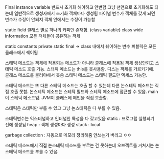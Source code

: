 Final instance variable
반드시 초기화 해야하고 안변함 그냥 선언으로 초기화해도 되는데 일반적으로 생성자에서 초기화
객체마다 생성됨
파이널 변수가 객체를 갖게 되면 변수가 수정이 안되지 객체 안에서는 수정이 가능함

static field
클래스 별로 하나의 카피만 존재함. (class variable)
class wide information
모든 객체들이 공유하는 객체

static constants
private static final -> class 내에서 쉐어하는 변수
퍼블릭은 모든 클래스에서 쉐어됨

스태틱 메소드는 객체에 적용되는 메소드가 아니라 클래스에 적용됨
객체 생성안되고 스테틱 메소드 호출 가능.
스태틱 메소드는 this를 못사용함. 디스는 객체를 가르키기에. 클래스 메소드를 불러야해서 못씀
스태틱 메소드는 스태틱 필드만 엑세스 가능함.

스태틱 메소드는 또 다른 스테틱 메소드는 호출 할 수 있는데 다른 논스테틱 메소드는 직접 호출 못함.
논스테틱 메소드는 스테틱 필드와 스테틱 메소드에 접근할 수 있음.
main이 스테틱 메소드임. JVM이 클래스에 메인을 직접 호출함.

스태틱은 스태틱만 부를 수 있고
그냥 논스태틱은 다 부를 수 있음.

스태틱변수는 익스터널하고 인터널한 특성을 다 갖고있음
static : 프로그램 실행되기 전에 생성됨
heap : 객체 생성마다 생성
stack : local

garbage collection : 자동으로 메모리 정리해줌 안쓰는거 버리고 ㅇㅇ

스태틱 메소드에서 직접 논스테틱 메소드를 부르는 건 못하는데 오브젝트를 거쳐서는 논스테틱 메소드를 부를 수 있음.
